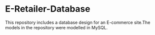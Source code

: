 # E-Retailer-Database
This repository includes a database design for an E-commerce site.The models in the repository were modelled in MySQL.
